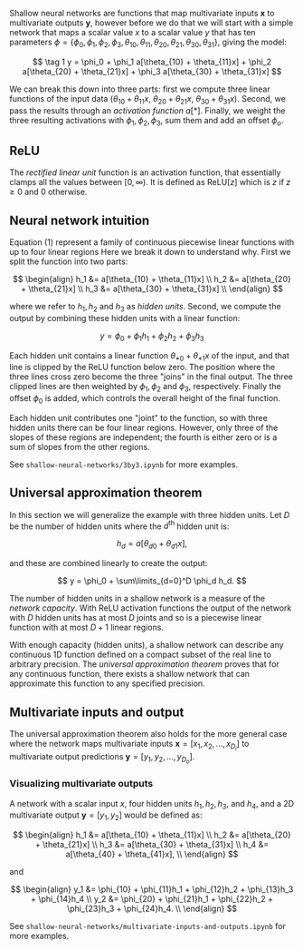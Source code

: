 Shallow neural networks are functions that map multivariate inputs $\mathbf x$ to multivariate outputs $\mathbf y$, however before we do that we will start with a simple network that maps a scalar value $x$ to a scalar value $y$ that has ten parameters $\phi = \{\phi_0, \phi_1, \phi_2, \phi_3, \theta_{10}, \theta_{11}, \theta_{20}, \theta_{21}, \theta_{30}, \theta_{31}\}$, giving the model:

$$
\tag 1 y = \phi_0 + \phi_1 a[\theta_{10} + \theta_{11}x]
	      + \phi_2 a[\theta_{20} + \theta_{21}x]
	      + \phi_3 a[\theta_{30} + \theta_{31}x]
$$

We can break this down into three parts: first we compute three linear functions of the input data ($\theta_{10} + \theta_{11}x$, $\theta_{20} + \theta_{21}x$, $\theta_{30} + \theta_{31}x$). Second, we pass the results through an *activation function* $a[*]$. Finally, we weight the three resulting activations with $\phi_1, \phi_2, \phi_3$, sum them and add an offset $\phi_o$.
## ReLU
The *rectified linear unit* function is an activation function, that essentially clamps all the values between $[0, \infty)$. It is defined as $\text{ReLU}[z]$ which is $z$ if $z \geq 0$ and $0$ otherwise.

## Neural network intuition
Equation (1) represent a family of continuous piecewise linear functions with up to four linear regions Here we break it down to understand why. First we split the function into two parts:

$$
\begin{align}
h_1 &= a[\theta_{10} + \theta_{11}x] \\
h_2 &= a[\theta_{20} + \theta_{21}x] \\
h_3 &= a[\theta_{30} + \theta_{31}x] \\
\end{align}
$$

where we refer to $h_1, h_2$ and $h_3$ as *hidden units*. Second, we compute the output by combining these hidden units with a linear function:

$$
y = \phi_0 + \phi_1 h_1 + \phi_2 h_2 + \phi_3 h_3
$$

Each hidden unit contains a linear function $\theta_{*0} + \theta_{*1}x$ of the input, and that line is clipped by the ReLU function below zero. The position where the three lines cross zero become the three "joins" in the final output. The three clipped lines are then weighted by $\phi_1, \phi_2$ and $\phi_3$, respectively. Finally the offset $\phi_0$ is added, which controls the overall height of the final function.

Each hidden unit contributes one "joint" to the function, so with three hidden units there can be four linear regions. However, only three of the slopes of these regions are independent; the fourth is either zero or is a sum of slopes from the other regions.

See `shallow-neural-networks/3by3.ipynb` for more examples.
## Universal approximation theorem
In this section we will generalize the example with three hidden units. Let $D$ be the number of hidden units where the $d^\text{th}$ hidden unit is:

$$
h_d = a[\theta_{d0} + \theta_{d1}x],
$$

and these are combined linearly to create the output:

$$
y = \phi_0 + \sum\limits_{d=0}^D \phi_d h_d.
$$

The number of hidden units in a shallow network is a measure of the *network capacity*. With ReLU activation functions the output of the network with $D$ hidden units has at most $D$ joints and so is a piecewise linear function with at most $D+1$ linear regions.

With enough capacity (hidden units), a shallow network can describe any continuous 1D function defined on a compact subset of the real line to arbitrary precision. The *universal approximation theorem* proves that for any continuous function, there exists a shallow network that can approximate this function to any specified precision.

## Multivariate inputs and output
The universal approximation theorem also holds for the more general case where the network maps multivariate inputs $\mathbf x = [x_1, x_2, ..., x_{D_i}]$ to multivariate output predictions $\mathbf y = [y_1, y_2, ..., y_{D_o}]$.

### Visualizing multivariate outputs
A network with a scalar input $x$, four hidden units $h_1, h_2, h_3,$ and $h_4$, and a 2D multivariate output $\mathbf y = [y_1, y_2]$ would be defined as:

$$
\begin{align}
h_1 &= a[\theta_{10} + \theta_{11}x] \\
h_2 &= a[\theta_{20} + \theta_{21}x] \\
h_3 &= a[\theta_{30} + \theta_{31}x] \\
h_4 &= a[\theta_{40} + \theta_{41}x], \\
\end{align}
$$

and

$$
\begin{align}
y_1 &= \phi_{10} + \phi_{11}h_1 + \phi_{12}h_2 + \phi_{13}h_3 + \phi_{14}h_4 \\
y_2 &= \phi_{20} + \phi_{21}h_1 + \phi_{22}h_2 + \phi_{23}h_3 + \phi_{24}h_4. \\
\end{align}
$$

See `shallow-neural-networks/multivariate-inputs-and-outputs.ipynb` for more examples.


